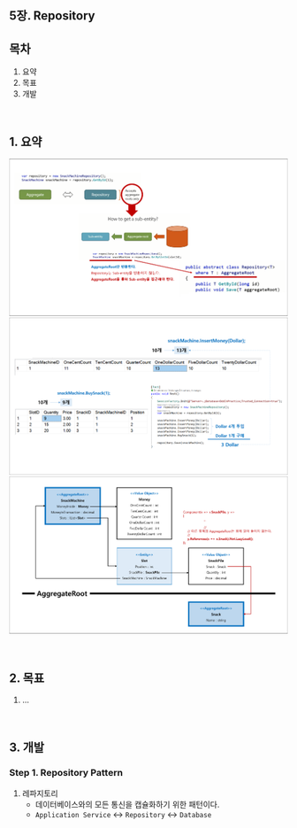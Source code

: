 ## 5장. Repository

## 목차
1. 요약
1. 목표
1. 개발

<br/>

## 1. 요약
![](./Ch05_Summary1.png)
![](./Ch05_Summary2.png)
![](./Ch05_Summary3.png)

<br/>

## 2. 목표
1. ...

<br/>

## 3. 개발

### Step 1. Repository Pattern
1. 레파지토리
   - 데이터베이스와의 모든 통신을 캡슐화하기 위한 패턴이다.
   - `Application Service` ↔ `Repository` ↔ `Database` 
